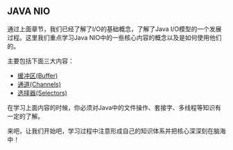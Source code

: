 ## JAVA NIO

通过上面章节，我们已经了解了I/O的基础概念，了解了Java I/O模型的一个发展过程。这里我们重点学习Java NIO中的一些核心内容的概念以及是如何使用他们的。

主要包括下面三大内容：

- [缓冲区(Buffer)](chapter_2_1.md)
- [通道(Channels)](chapter_2_2.md)
- [选择器(Selectors)](chapter_2_3.md)

在学习上面内容的时候，你必须对Java中的文件操作、套接字、多线程等知识有一定的了解。

来吧，让我们开始吧，学习过程中注意形成自己的知识体系并把核心深深刻在脑海中！
